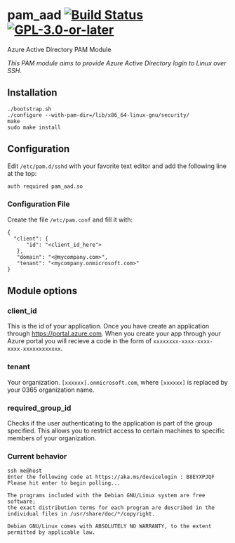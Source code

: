 # pam_aad [![Build Status][travis-badge]][travis-url] [![GPL-3.0-or-later][gpl-badge]][gpl-license]

Azure Active Directory PAM Module

_This PAM module aims to provide Azure Active Directory login to Linux over SSH._

## Installation

```
./bootstrap.sh
./configure --with-pam-dir=/lib/x86_64-linux-gnu/security/
make
sudo make install
```

## Configuration

Edit ```/etc/pam.d/sshd``` with your favorite text editor and add the following line at the top:

```mustache
auth required pam_aad.so
``` 

### Configuration File

Create the file ```/etc/pam.conf``` and fill it with:
```
{ 
  "client": {
      "id": "<client_id_here">
   },
   "domain": "<@mycompany.com>",
   "tenant": "<mycompany.onmicrosoft.com>"
}
```

## Module options

### client_id

This is the id of your application. Once you have create an application through <https://portal.azure.com>.
When you create your app through your Azure portal you will recieve a code in the form of 
`xxxxxxxx-xxxx-xxxx-xxxx-xxxxxxxxxxxx`.

### tenant

Your organization. `[xxxxxx].onmicrosoft.com`, where `[xxxxxx]` is replaced by your 0365 organization name. 

### required_group_id

Checks if the user authenticating to the application is part of the group specified. This allows you to 
restrict access to certain machines to specific members of your organization.

### Current behavior

```
ssh me@host
Enter the following code at https://aka.ms/devicelogin : B8EYXPJQF
Please hit enter to begin polling...

The programs included with the Debian GNU/Linux system are free software;
the exact distribution terms for each program are described in the
individual files in /usr/share/doc/*/copyright.

Debian GNU/Linux comes with ABSOLUTELY NO WARRANTY, to the extent
permitted by applicable law.
```

[gpl-badge]: https://img.shields.io/badge/license-GPL-green.svg
[gpl-license]: COPYING
[travis-badge]: https://travis-ci.org/CyberNinjas/pam_aad.svg?branch=c-dev
[travis-url]: https://travis-ci.org/CyberNinjas/pam_aad
